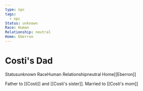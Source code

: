 ```yaml
---
type: npc
tags:
  - npc
Status: unknown
Race: Human
Relationship: neutral
Home: Eberron
---
```


# Costi's Dad

<span class="dataview inline-field"><span class="inline-field-key">Status</span><span class="inline-field-value">unknown</span></span>
<span class="dataview inline-field"><span class="inline-field-key">Race</span><span class="inline-field-value">Human</span></span>
<span class="dataview inline-field"><span class="inline-field-key">Relationship</span><span class="inline-field-value">neutral</span></span>
<span class="dataview inline-field"><span class="inline-field-key">Home</span><span class="inline-field-value">[[Eberron]]</span></span>

Father to [[Costi]] and [[Costi's sister]].
Married to [[Costi's mom]]